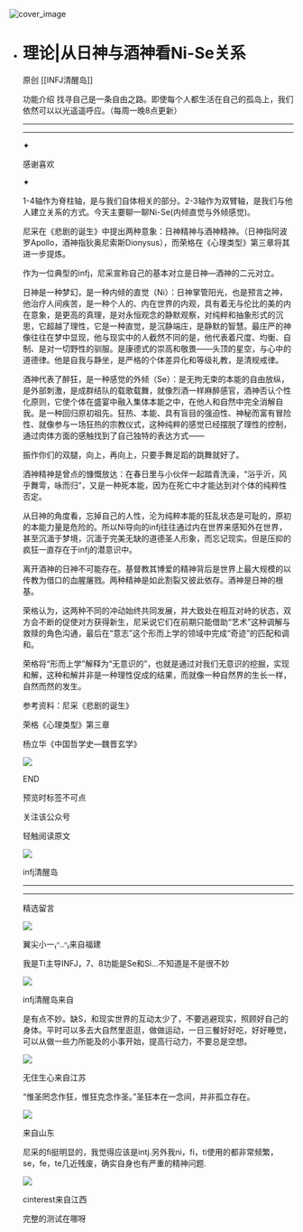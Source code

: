 ![cover_image](https://mmbiz.qlogo.cn/mmbiz_jpg/DZCdtia4bJxpJuY86okicao2XPlBW2zRweibFq0agYQoSxsuqxzFM8HevVc0aGybebMcuNdibKAnaOzs7serCTGN3w/0?wx_fmt=jpeg)

- # 理论|从日神与酒神看Ni-Se关系
  
  原创 [[INFJ清醒岛]]
  
  功能介绍 找寻自己是一条自由之路。即使每个人都生活在自己的孤岛上，我们依然可以以光遥遥呼应。（每周一晚8点更新）
  
  ---
  
  ---
  
  ✦
  
  感谢喜欢
  
  ✦
  
  1-4轴作为脊柱轴，是与我们自体相关的部分。2-3轴作为双臂轴，是我们与他人建立关系的方式。今天主要聊一聊Ni-Se(内倾直觉与外倾感觉)。
  
  尼采在《悲剧的诞生》中提出两种意象：日神精神与酒神精神。（日神指阿波罗Apollo，酒神指狄奥尼索斯Dionysus），而荣格在《心理类型》第三章将其进一步提炼。
  
  作为一位典型的infj，尼采宣称自己的基本对立是日神—酒神的二元对立。
  
  日神是一种梦幻，是一种内倾的直觉（Ni）：日神掌管阳光，也是预言之神，他治疗人间疾苦，是一种个人的、内在世界的内观，具有着无与伦比的美的内在意象，是更高的真理，是对永恒观念的静默观察，对纯粹和抽象形式的沉思，它超越了理性，它是一种直觉，是沉静端庄，是静默的智慧。最庄严的神像往往在梦中显现，他与现实中的人截然不同的是，他代表着尺度、均衡、自制、是对一切野性的驯服。是康德式的崇高和敬畏——头顶的星空，与心中的道德律。他是自我与静坐，是严格的个体差异化和等级礼教，是清规戒律。
  
  酒神代表了醉狂，是一种感觉的外倾（Se）：是无拘无束的本能的自由放纵，是外部刺激，是成群结队的载歌载舞，就像烈酒一样麻醉感官，酒神否认个性化原则，它使个体在盛宴中融入集体本能之中，在他人和自然中完全消解自我。是一种回归原初祖先。狂热、本能、具有盲目的强迫性、神秘而富有冒险性、就像参与一场狂热的宗教仪式，这种纯粹的感觉已经摆脱了理性的控制，通过肉体方面的感触找到了自己独特的表达方式——
  
  振作你们的双腿，向上，再向上，只要手舞足蹈的跳舞就好了。
  
  酒神精神是曾点的慷慨放达：在春日里与小伙伴一起踏青洗澡，“浴乎沂，风乎舞雩，咏而归”，又是一种死本能，因为在死亡中才能达到对个体的纯粹性否定。
  
  从日神的角度看，忘掉自己的人性，沦为纯粹本能的狂乱状态是可耻的，原初的本能力量是危险的。所以Ni导向的infj往往通过内在世界来感知外在世界，甚至沉湎于梦境，沉湎于完美无缺的道德圣人形象，而忘记现实。但是压抑的疯狂一直存在于infj的潜意识中。
  
  离开酒神的日神不可能存在。基督教其博爱的精神背后是世界上最大规模的以传教为借口的血腥屠戮。两种精神是如此割裂又彼此依存。酒神是日神的根基。
  
  荣格认为，这两种不同的冲动始终共同发展，并大致处在相互对峙的状态，双方会不断的促使对方获得新生，尼采说它们在前期只能借助“艺术”这种调解与救赎的角色沟通，最后在“意志”这个形而上学的领域中完成“奇迹”的匹配和调和。
  
  荣格将“形而上学”解释为“无意识的”，也就是通过对我们无意识的挖掘，实现和解，这种和解并非是一种理性促成的结果，而就像一种自然界的生长一样，自然而然的发生。
  
  参考资料：尼采《悲剧的诞生》
  
  荣格《心理类型》第三章
  
  杨立华《中国哲学史—魏晋玄学》
  
  ![](https://mmbiz.qpic.cn/mmbiz_gif/7FiadXCUBpqt43ySAFleQonQAWQDMwvCPOiaiaFlUYSG8ibicVqc4d5rBa4niaAWr9DmauJ43FCich2gaNDU6PiaKZQf6w/640?wx_fmt=gif)
  
  END
  
  预览时标签不可点
  
    
  关注该公众号
  
  轻触阅读原文
  
  ![](http://mmbiz.qpic.cn/mmbiz_png/DZCdtia4bJxpcRrqEcIicNn7icChObS1Eqm6u2hlN1LGAHvlMHZg6O2a3A47KdeC6IqvVTuryNZQpDFQ1LX3JvT9w/0?wx_fmt=png)
  
  infj清醒岛
  
  ---
  
  ---
  
  精选留言
  
  ![](http://mmsns.qpic.cn/mmsns/iaxNB5XaibCeLTYWIUGCYm7cS1kFxTx4ibUSEBZJ6VnOdXPDItJ9PaGRg/0)
  
  翼尖小一₍ᐢ..ᐢ₎来自福建
  
  我是Ti主导INFJ，7、8功能是Se和Si…不知道是不是很不妙
  
  ![](http://wx.qlogo.cn/mmhead/Q3auHgzwzM4icoibBPppWkMrbLG1lB8KhWHaiaiabBib87BTTdVQC8Cyacg/64)
  
  infj清醒岛来自
  
  是有点不妙。缺S，和现实世界的互动太少了，不要逃避现实，照顾好自己的身体。平时可以多去大自然里逛逛，做做运动，一日三餐好好吃，好好睡觉，可以从做一些力所能及的小事开始，提高行动力，不要总是空想。
  
  ![](http://mmsns.qpic.cn/mmsns/iaxNB5XaibCeLTYWIUGCYm7cS1kFxTx4ibUSEBZJ6VnOdXPDItJ9PaGRg/0)
  
  无住生心来自江苏
  
  “惟圣罔念作狂，惟狂克念作圣。”圣狂本在一念间，并非孤立存在。
  
  ![](http://mmsns.qpic.cn/mmsns/iaxNB5XaibCeLTYWIUGCYm7cS1kFxTx4ibUSEBZJ6VnOdXPDItJ9PaGRg/0)
  
  来自山东
  
  尼采的fi挺明显的，我觉得应该是intj.另外我ni，fi，ti使用的都非常频繁，se，fe，te几近残废，确实自身也有严重的精神问题.
  
  ![](http://mmsns.qpic.cn/mmsns/iaxNB5XaibCeLTYWIUGCYm7cS1kFxTx4ibUSEBZJ6VnOdXPDItJ9PaGRg/0)
  
  cinterest来自江西
  
  完整的测试在哪呀
